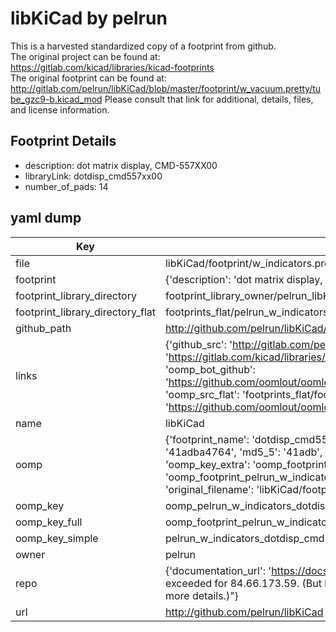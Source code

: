 # libKiCad by pelrun  
This is a harvested standardized copy of a footprint from github.  
The original project can be found at:  
https://gitlab.com/kicad/libraries/kicad-footprints  
The original footprint can be found at:
http://gitlab.com/pelrun/libKiCad/blob/master/footprint/w_vacuum.pretty/tube_gzc9-b.kicad_mod
Please consult that link for additional, details, files, and license information.  
## Footprint Details
* description: dot matrix display, CMD-557XX00  
* libraryLink: dotdisp_cmd557xx00  
* number_of_pads: 14  
## yaml dump  
| Key | Value |  
| --- | --- |  
| file | libKiCad/footprint/w_indicators.pretty/dotdisp_cmd557xx00.kicad_mod |  
| footprint | {'description': 'dot matrix display, CMD-557XX00', 'libraryLink': 'dotdisp_cmd557xx00', 'number_of_pads': 14} |  
| footprint_library_directory | footprint_library_owner/pelrun_libKiCad |  
| footprint_library_directory_flat | footprints_flat/pelrun_w_indicators_dotdisp_cmd557xx00/working |  
| github_path | http://github.com/pelrun/libKiCad/blob/master/footprint/w_indicators.pretty/dotdisp_cmd557xx00.kicad_mod |  
| links | {'github_src': 'http://gitlab.com/pelrun/libKiCad/blob/master/footprint/w_vacuum.pretty/tube_gzc9-b.kicad_mod', 'github_src_repo': 'https://gitlab.com/kicad/libraries/kicad-footprints', 'oomp_bot': 'footprints/pelrun_w_indicators_dotdisp_cmd557xx00/working', 'oomp_bot_github': 'https://github.com/oomlout/oomlout_oomp_footprint_bot/tree/main/footprints/pelrun_w_indicators_dotdisp_cmd557xx00/working', 'oomp_src_flat': 'footprints_flat/footprints_flat/pelrun_w_indicators_dotdisp_cmd557xx00/working', 'oomp_src_flat_github': 'https://github.com/oomlout/oomlout_oomp_footprint_src/tree/main/footprints_flat/pelrun_w_indicators_dotdisp_cmd557xx00/working'} |  
| name | libKiCad |  
| oomp | {'footprint_name': 'dotdisp_cmd557xx00', 'library_name': 'w_indicators', 'md5': '41adba47643795f09551fef55f7ed117', 'md5_10': '41adba4764', 'md5_5': '41adb', 'md5_6': '41adba', 'oomp_key': 'oomp_pelrun_w_indicators_dotdisp_cmd557xx00', 'oomp_key_extra': 'oomp_footprint_pelrun_w_indicators_dotdisp_cmd557xx00', 'oomp_key_full': 'oomp_footprint_pelrun_w_indicators_dotdisp_cmd557xx00_41adba', 'oomp_key_simple': 'pelrun_w_indicators_dotdisp_cmd557xx00', 'original_filename': 'libKiCad/footprint/w_indicators.pretty/dotdisp_cmd557xx00.kicad_mod', 'owner_name': 'pelrun'} |  
| oomp_key | oomp_pelrun_w_indicators_dotdisp_cmd557xx00 |  
| oomp_key_full | oomp_footprint_pelrun_w_indicators_dotdisp_cmd557xx00 |  
| oomp_key_simple | pelrun_w_indicators_dotdisp_cmd557xx00 |  
| owner | pelrun |  
| repo | {'documentation_url': 'https://docs.github.com/rest/overview/resources-in-the-rest-api#rate-limiting', 'message': "API rate limit exceeded for 84.66.173.59. (But here's the good news: Authenticated requests get a higher rate limit. Check out the documentation for more details.)"} |  
| url | http://github.com/pelrun/libKiCad |  

